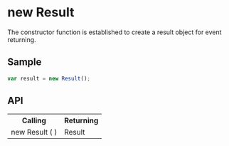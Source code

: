 <H1>new Result</H1>

The constructor function is established to create a result object for event returning.

<h2>Sample</h2>

```javascript
var result = new Result();
```

<h2>API</h2>

<table>
<tr><th>Calling</th><th>Returning</th></tr>
<tr><td>new Result ( )</td><td>Result</td></tr>
</table>

